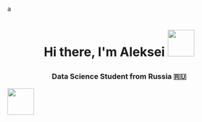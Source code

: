 a<h1 align="center">Hi there, I'm Aleksei</a> 
<img src="https://media4.giphy.com/media/v1.Y2lkPTc5MGI3NjExNXF6dHB1NjBuMGhxMXkyZzY1dXFyYm10ZnNldHB2c3ViZzB0bnZteSZlcD12MV9pbnRlcm5hbF9naWZfYnlfaWQmY3Q9cw/T5xJw3MlEZAQ3hyrct/giphy.gif" width="60"/>
<h3 align="center">Data Science Student from Russia 🇷🇺</h3>
<img src="https://media4.giphy.com/media/v1.Y2lkPTc5MGI3NjExNnV5Z2s2YTVscXpxbmtlZnAzMTR4d2ppZXBoeDZvczdvN3dtbDR0dyZlcD12MV9pbnRlcm5hbF9naWZfYnlfaWQmY3Q9cw/KzihYbSXWZcu9VVWE0/giphy.gif" width="60"/>



<!--
**Aleksei-Ianin/Aleksei-Ianin** is a ✨ _special_ ✨ repository because its `README.md` (this file) appears on your GitHub profile.

Here are some ideas to get you started:

- 🔭 I’m currently working on ...
- 🌱 I’m currently learning ...
- 👯 I’m looking to collaborate on ...
- 🤔 I’m looking for help with ...
- 💬 Ask me about ...
- 📫 How to reach me: ...
- 😄 Pronouns: ...
- ⚡ Fun fact: ...
-->
